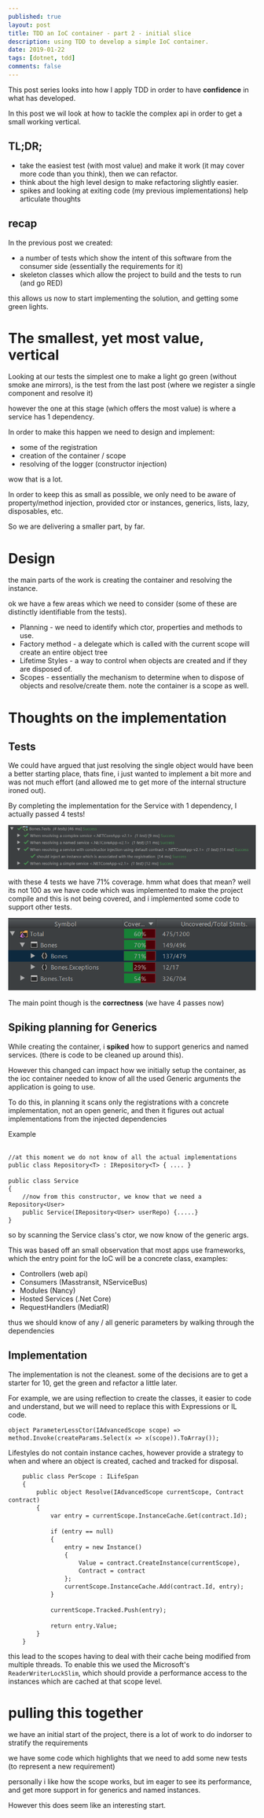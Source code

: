 ```yaml
---
published: true
layout: post
title: TDD an IoC container - part 2 - initial slice
description: using TDD to develop a simple IoC container.
date: 2019-01-22
tags: [dotnet, tdd]
comments: false
---
```


This post series looks into how I apply TDD in order to have **confidence** in what has developed.

In this post we wil look at how to tackle the complex api in order to get a small working vertical.

## TL;DR;

- take the easiest test (with most value) and make it work (it may cover more code than you think), then we can refactor.
- think about the high level design to make refactoring slightly easier.
- spikes and looking at exiting code (my previous implementations) help articulate thoughts

## recap

In the previous post we created:

- a number of tests which show the intent of this software from the consumer side (essentially the requirements for it)
- skeleton classes which allow the project to build and the tests to run (and go RED)

this allows us now to start implementing the solution, and getting some green lights.

# The smallest, yet most value, vertical

Looking at our tests the simplest one to make a light go green (without smoke ane mirrors), is the test from the last post (where we register a single component and resolve it)

however the one at this stage (which offers the most value) is where a service has 1 dependency.

In order to make this happen we need to design and implement:

- some of the registration
- creation of the container / scope
- resolving of the logger (constructor injection)

wow that is a lot.

In order to keep this as small as possible, we only need to be aware of property/method injection, provided ctor or instances, generics, lists, lazy, disposables, etc.

So we are delivering a smaller part, by far.

# Design

the main parts of the work is creating the container and resolving the instance.

ok we have a few areas which we need to consider (some of these are distinctly identifiable from the tests).

- Planning - we need to identify which ctor, properties and methods to use.
- Factory method - a delegate which is called with the current scope will create an entire object tree
- Lifetime Styles - a way to control when objects are created and if they are disposed of.
- Scopes - essentially the mechanism to determine when to dispose of objects and resolve/create them. note the container is a scope as well.


# Thoughts on the implementation

## Tests

We could have argued that just resolving the single object would have been a better starting place, thats fine, i just wanted to implement a bit more and was not much effort (and allowed me to get more of the internal structure ironed out).

By completing the implementation for the Service with 1 dependency, I actually passed 4 tests! 

![](https://raw.githubusercontent.com/dbones/dbones.github.io/master/images/posts/2019/bonsai/4%20passing%20tests.PNG)

with these 4 tests we have 71% coverage. hmm what does that mean? well its not 100 as we have code which was implemented to make the project compile and this is not being covered, and i implemented some code to support other tests.

![](https://raw.githubusercontent.com/dbones/dbones.github.io/master/images/posts/2019/bonsai/4%20tests%2071%25%20covereed.PNG)

The main point though is the **correctness** (we have 4 passes now)

## Spiking planning for Generics

While creating the container, i **spiked** how to support generics and named services. (there is code to be cleaned up around this).

However this changed can impact how we initially setup the container, as the ioc container needed to know of all the used Generic arguments the application is going to use.

To do this, in planning it scans only the registrations with a concrete implementation, not an open generic, and then it figures out actual implementations from the injected dependencies

Example

```

//at this moment we do not know of all the actual implementations
public class Repository<T> : IRepository<T> { .... }

public class Service  
{
    //now from this constructor, we know that we need a Repository<User>
    public Service(IRepository<User> userRepo) {.....}
}
```

so by scanning the Service class's ctor, we now know of the generic args.

This was based off an small observation that most apps use frameworks, which the entry point for the IoC will be a concrete class, examples:

- Controllers (web api)
- Consumers (Masstransit, NServiceBus)
- Modules (Nancy)
- Hosted Services (.Net Core)
- RequestHandlers (MediatR)

thus we should know of any / all generic parameters by walking through the dependencies

## Implementation

The implementation is not the cleanest. some of the decisions are to get a starter for 10, get the green and refactor a little later.

For example, we are using reflection to create the classes, it easier to code and understand, but we will need to replace this with Expressions or IL code.

```
object ParameterLessCtor(IAdvancedScope scope) => method.Invoke(createParams.Select(x => x(scope)).ToArray());
```

Lifestyles do not contain instance caches, however provide a strategy to when and where an object is created, cached and tracked for disposal.

```
    public class PerScope : ILifeSpan
    {
        public object Resolve(IAdvancedScope currentScope, Contract contract)
        {
            var entry = currentScope.InstanceCache.Get(contract.Id);

            if (entry == null)
            {
                entry = new Instance()
                {
                    Value = contract.CreateInstance(currentScope),
                    Contract = contract
                };
                currentScope.InstanceCache.Add(contract.Id, entry);
            }

            currentScope.Tracked.Push(entry);

            return entry.Value;
        }
    }
```


this lead to the scopes having to deal with their cache being modified from multiple threads. To enable this we used the Microsoft's ```ReaderWriterLockSlim```, which should provide a performance access to the instances which are cached at that scope level. 

# pulling this together

we have an initial start of the project, there is a lot of work to do indorser to stratify the requirements

we have some code which highlights that we need to add some new tests (to represent a new requirement)

personally i like how the scope works, but im eager to see its performance, and get more support in for generics and named instances.

However this does seem like an interesting start.
